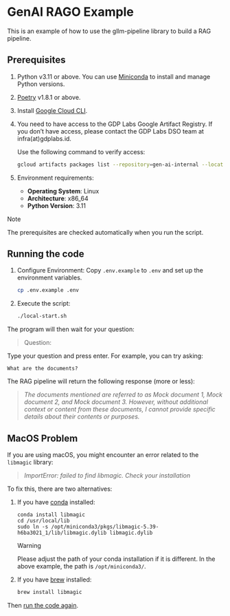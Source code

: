 # GenAI RAGO Example

This is an example of how to use the gllm-pipeline library to build a RAG pipeline.

## Prerequisites

1. Python v3.11 or above.
   You can use [Miniconda](http://conda.pydata.org/miniconda.html) to install and manage Python versions.
2. [Poetry](https://python-poetry.org/docs/) v1.8.1 or above.
3. Install [Google Cloud CLI](https://cloud.google.com/sdk/docs/install#linux).
4. You need to have access to the GDP Labs Google Artifact Registry. 
   If you don’t have access, please contact the GDP Labs DSO team at infra(at)gdplabs.id.
   
   Use the following command to verify access:
   ```bash
   gcloud artifacts packages list --repository=gen-ai-internal --location=asia-southeast2 --project=glair01
   ```
5. Environment requirements:
   - **Operating System**: Linux
   - **Architecture**: x86_64
   - **Python Version**: 3.11

> [!NOTE]
> The prerequisites are checked automatically when you run the script.

## Running the code

1. Configure Environment: Copy `.env.example` to `.env` and set up the environment variables.
    
    ```bash
    cp .env.example .env
    ```
2. Execute the script:

   ```bash
   ./local-start.sh
   ```

The program will then wait for your question:

> Question:

Type your question and press enter. For example, you can try asking:

```
What are the documents?
```

The RAG pipeline will return the following response (more or less):

> _The documents mentioned are referred to as Mock document 1, Mock document 2, and Mock document 3. However, without additional context or content from these documents, I cannot provide specific details about their contents or purposes._

## MacOS Problem

If you are using macOS, you might encounter an error related to the `libmagic` library:

> _ImportError: failed to find libmagic. Check your installation_

To fix this, there are two alternatives:

1. If you have [conda](https://docs.anaconda.com/miniconda/install/) installed:

   ```
   conda install libmagic
   cd /usr/local/lib
   sudo ln -s /opt/miniconda3/pkgs/libmagic-5.39-h6ba3021_1/lib/libmagic.dylib libmagic.dylib
   ```

   > [!WARNING]
   > Please adjust the path of your conda installation if it is different. In the above example, the path is `/opt/miniconda3/`.

2. If you have [brew](https://brew.sh/) installed:

   ```bash
   brew install libmagic
   ```

Then [run the code again](#running-the-code).
